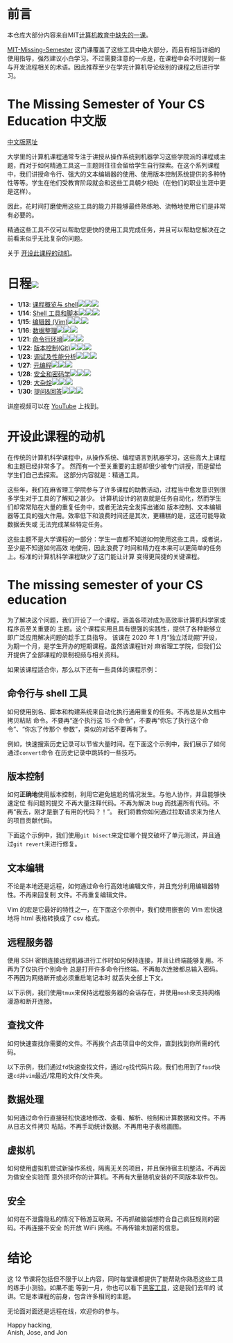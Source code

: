# 前言

本仓库大部分内容来自MIT[计算机教育中缺失的一课](https://missing.csail.mit.edu/)。

[MIT-Missing-Semester](https://csdiy.wiki/%E7%BC%96%E7%A8%8B%E5%85%A5%E9%97%A8/MIT-Missing-Semester/) 这门课覆盖了这些工具中绝大部分，而且有相当详细的使用指导，强烈建议小白学习。不过需要注意的一点是，在课程中会不时提到一些与开发流程相关的术语。因此推荐至少在学完计算机导论级别的课程之后进行学习。


# The Missing Semester of Your CS Education 中文版

[中文版网址](https://missing-semester-cn.github.io/)

大学里的计算机课程通常专注于讲授从操作系统到机器学习这些学院派的课程或主题，而对于如何精通工具这一主题则往往会留给学生自行探索。在这个系列课程中，我们讲授命令行、强大的文本编辑器的使用、使用版本控制系统提供的多种特性等等。学生在他们受教育阶段就会和这些工具朝夕相处（在他们的职业生涯中更是这样）。

因此，花时间打磨使用这些工具的能力并能够最终熟练地、流畅地使用它们是非常有必要的。

精通这些工具不仅可以帮助您更快的使用工具完成任务，并且可以帮助您解决在之前看来似乎无比复杂的问题。

关于 [开设此课程的动机](https://missing-semester-cn.github.io/about/)。

# 日程![](https://img.shields.io/badge/%E6%96%87%E6%A1%A3%E5%90%8C%E6%AD%A5%E6%97%B6%E9%97%B4-2021--04--24-blue)

- **1/13**: [课程概览与 shell](https://missing-semester-cn.github.io/2020/course-shell/)![](https://img.shields.io/badge/Chinese-%E2%9C%94-green)![](https://img.shields.io/badge/Update-%E2%9C%94-green)[![](https://img.shields.io/badge/Solution-%E2%9C%94-green)](https://missing-semester-cn.github.io/missing-notes-and-solutions/2020/solutions//course-shell-solution)
- **1/14**: [Shell 工具和脚本](https://missing-semester-cn.github.io/2020/shell-tools/)![](https://img.shields.io/badge/Chinese-%E2%9C%94-green)![](https://img.shields.io/badge/Update-%E2%9C%94-green)[![](https://img.shields.io/badge/Solution-%E2%9C%94-green)](https://missing-semester-cn.github.io/missing-notes-and-solutions/2020/solutions//shell-tools-solution)
- **1/15**: [编辑器 (Vim)](https://missing-semester-cn.github.io/2020/editors/)![](https://img.shields.io/badge/Chinese-%E2%9C%94-green)![](https://img.shields.io/badge/Update-%E2%9C%94-green)[![](https://img.shields.io/badge/Solution-%E2%9C%94-green)](https://missing-semester-cn.github.io/missing-notes-and-solutions/2020/solutions//editors-solution)
- **1/16**: [数据整理](https://missing-semester-cn.github.io/2020/data-wrangling/)![](https://img.shields.io/badge/Chinese-%E2%9C%94-green)![](https://img.shields.io/badge/Update-%E2%9C%94-green)[![](https://img.shields.io/badge/Solution-%E2%9C%94-green)](https://missing-semester-cn.github.io/missing-notes-and-solutions/2020/solutions//data-wrangling-solution)
- **1/21**: [命令行环境](https://missing-semester-cn.github.io/2020/command-line/)![](https://img.shields.io/badge/Chinese-%E2%9C%94-green)![](https://img.shields.io/badge/Update-%E2%9C%94-green)[![](https://img.shields.io/badge/Solution-%E2%9C%94-green)](https://missing-semester-cn.github.io/missing-notes-and-solutions/2020/solutions//command-line-solution)
- **1/22**: [版本控制(Git)](https://missing-semester-cn.github.io/2020/version-control/)![](https://img.shields.io/badge/Chinese-%E2%9C%94-green)![](https://img.shields.io/badge/Update-%E2%9C%94-green)[![](https://img.shields.io/badge/Solution-%E2%9C%94-green)](https://missing-semester-cn.github.io/missing-notes-and-solutions/2020/solutions//version-control-solution)
- **1/23**: [调试及性能分析](https://missing-semester-cn.github.io/2020/debugging-profiling/)![](https://img.shields.io/badge/Chinese-%E2%9C%94-green)![](https://img.shields.io/badge/Update-%E2%9C%94-green)[![](https://img.shields.io/badge/Solution-%E2%9C%94-green)](https://missing-semester-cn.github.io/missing-notes-and-solutions/2020/solutions//debugging-profiling-solution)
- **1/27**: [元编程](https://missing-semester-cn.github.io/2020/metaprogramming/)![](https://img.shields.io/badge/Chinese-%E2%9C%94-green)![](https://img.shields.io/badge/Update-%E2%9C%94-green)[![](https://img.shields.io/badge/Solution-%E2%9C%94-green)](https://missing-semester-cn.github.io/missing-notes-and-solutions/2020/solutions//metaprogramming-solution)
- **1/28**: [安全和密码学](https://missing-semester-cn.github.io/2020/security/)![](https://img.shields.io/badge/Chinese-%E2%9C%94-green)![](https://img.shields.io/badge/Update-%E2%9C%94-green)[![](https://img.shields.io/badge/Solution-%E2%9C%94-green)](https://missing-semester-cn.github.io/missing-notes-and-solutions/2020/solutions//security-solution)
- **1/29**: [大杂烩](https://missing-semester-cn.github.io/2020/potpourri/)![](https://img.shields.io/badge/Chinese-%E2%9C%94-green)![](https://img.shields.io/badge/Update-%E2%9C%94-green)![](https://img.shields.io/badge/Solution-%E2%9C%98-orange)
- **1/30**: [提问&回答](https://missing-semester-cn.github.io/2020/qa/)![](https://img.shields.io/badge/Chinese-%E2%9C%94-green)![](https://img.shields.io/badge/Update-%E2%9C%94-green)![](https://img.shields.io/badge/Solution-%E2%9C%98-orange)

讲座视频可以在 [YouTube](https://www.youtube.com/playlist?list=PLyzOVJj3bHQuloKGG59rS43e29ro7I57J) 上找到。


# 开设此课程的动机

在传统的计算机科学课程中，从操作系统、编程语言到机器学习，这些高大上课程和主题已经非常多了。 然而有一个至关重要的主题却很少被专门讲授，而是留给学生们自己去探索。 这部分内容就是：精通工具。

这些年，我们在麻省理工学院参与了许多课程的助教活动，过程当中愈发意识到很多学生对于工具的了解知之甚少。 计算机设计的初衷就是任务自动化，然而学生们却常常陷在大量的重复任务中，或者无法完全发挥出诸如 版本控制、文本编辑器等工具的强大作用。效率低下和浪费时间还是其次，更糟糕的是，这还可能导致数据丢失或 无法完成某些特定任务。

这些主题不是大学课程的一部分：学生一直都不知道如何使用这些工具，或者说，至少是不知道如何高效 地使用，因此浪费了时间和精力在本来可以更简单的任务上。标准的计算机科学课程缺少了这门能让计算 变得更简捷的关键课程。

# The missing semester of your CS education

为了解决这个问题，我们开设了一个课程，涵盖各项对成为高效率计算机科学家或程序员至关重要的 主题。这个课程实用且具有很强的实践性，提供了各种能够立即广泛应用解决问题的趁手工具指导。 该课在 2020 年 1 月“独立活动期”开设，为期一个月，是学生开办的短期课程。虽然该课程针对 麻省理工学院，但我们公开提供了全部课程的录制视频与相关资料。

如果该课程适合你，那么以下还有一些具体的课程示例：

## 命令行与 shell 工具

如何使用别名、脚本和构建系统来自动化执行通用重复的任务。不再总是从文档中拷贝粘贴 命令。不要再“逐个执行这 15 个命令”，不要再“你忘了执行这个命令”、“你忘了传那个 参数”，类似的对话不要再有了。

例如，快速搜索历史记录可以节省大量时间。在下面这个示例中，我们展示了如何通过`convert`命令 在历史记录中跳转的一些技巧。

## 版本控制

如何**正确地**使用版本控制，利用它避免尴尬的情况发生。与他人协作，并且能够快速定位 有问题的提交 不再大量注释代码。不再为解决 bug 而找遍所有代码。不再“我去，刚才是删了有用的代码？！”。 我们将教你如何通过拉取请求来为他人的项目贡献代码。

下面这个示例中，我们使用`git bisect`来定位哪个提交破坏了单元测试，并且通过`git revert`来进行修复。

## 文本编辑

不论是本地还是远程，如何通过命令行高效地编辑文件，并且充分利用编辑器特性。不再来回复制 文件。不再重复编辑文件。

Vim 的宏是它最好的特性之一，在下面这个示例中，我们使用嵌套的 Vim 宏快速地将 html 表格转换成了 csv 格式。

## 远程服务器

使用 SSH 密钥连接远程机器进行工作时如何保持连接，并且让终端能够复用。不再为了仅执行个别命令 总是打开许多命令行终端。不再每次连接都总输入密码。不再因为网络断开或必须重启笔记本时 就丢失全部上下文。

以下示例，我们使用`tmux`来保持远程服务器的会话存在，并使用`mosh`来支持网络漫游和断开连接。

## 查找文件

如何快速查找你需要的文件。不再挨个点击项目中的文件，直到找到你所需的代码。

以下示例，我们通过`fd`快速查找文件，通过`rg`找代码片段。我们也用到了`fasd`快速`cd`并`vim`最近/常用的文件/文件夹。

## 数据处理

如何通过命令行直接轻松快速地修改、查看、解析、绘制和计算数据和文件。不再从日志文件拷贝 粘贴。不再手动统计数据。不再用电子表格画图。

## 虚拟机

如何使用虚拟机尝试新操作系统，隔离无关的项目，并且保持宿主机整洁。不再因为做安全实验而 意外损坏你的计算机。不再有大量随机安装的不同版本软件包。

## 安全

如何在不泄露隐私的情况下畅游互联网。不再抓破脑袋想符合自己疯狂规则的密码。不再连接不安全 的开放 WiFi 网络。不再传输未加密的信息。

# 结论

这 12 节课将包括但不限于以上内容，同时每堂课都提供了能帮助你熟悉这些工具的练手小测验。如果不能 等到一月，你也可以看下[黑客工具](https://hacker-tools.github.io/lectures/)，这是我们去年的 试讲。它是本课程的前身，包含许多相同的主题。

无论面对面还是远程在线，欢迎你的参与。

Happy hacking,  
Anish, Jose, and Jon










